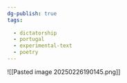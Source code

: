 ```yaml
---
dg-publish: true
tags:
  
  - dictatorship
  - portugal
  - experimental-text
  - poetry
---
```

![[Pasted image 20250226190145.png]]